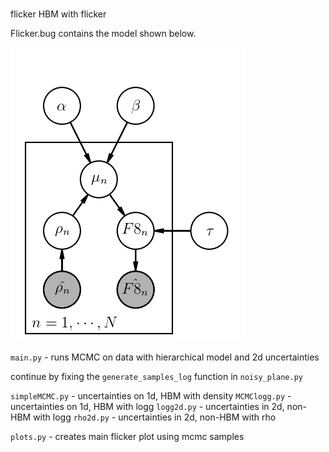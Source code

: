 #
flicker
HBM with flicker

Flicker.bug contains the model shown below.

![pgm](https://github.com/RuthAngus/flicker/blob/master/pgm.png)

`main.py` - runs MCMC on data with hierarchical model and 2d uncertainties

continue by fixing the `generate_samples_log` function in `noisy_plane.py`

`simpleMCMC.py` - uncertainties on 1d, HBM with density
`MCMClogg.py` - uncertainties on 1d, HBM with logg
`logg2d.py` - uncertainties in 2d, non-HBM with logg
`rho2d.py` - uncertainties in 2d, non-HBM with rho

`plots.py` - creates main flicker plot using mcmc samples
